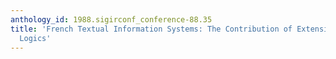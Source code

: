 ```yaml
---
anthology_id: 1988.sigirconf_conference-88.35
title: 'French Textual Information Systems: The Contribution of Extensional and Intensional
  Logics'
---
```

